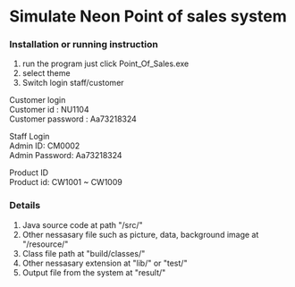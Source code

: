 # Simulate Neon Point of sales system

### Installation or running instruction
1. run the program just click Point_Of_Sales.exe
2. select theme 
3. Switch login staff/customer

Customer login<br>
Customer id : NU1104<br>
Customer password : Aa73218324<br>

Staff Login<br>
Admin ID: CM0002<br>
Admin Password: Aa73218324<br>

Product ID<br>
Product id: CW1001 ~ CW1009

### Details
1. Java source code at path "/src/" <Package>
2. Other nessasary file such as picture, data, background image at "/resource/"
3. Class file path at "build/classes/"
4. Other nessasary extension at "lib/" or "test/"
5. Output file from the system at "result/"
